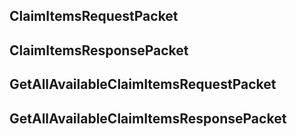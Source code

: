 ## ClaimItemsRequestPacket

## ClaimItemsResponsePacket

## GetAllAvailableClaimItemsRequestPacket

## GetAllAvailableClaimItemsResponsePacket